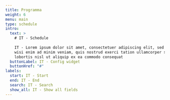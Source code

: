 ```yaml
---
title: Programma
weight: 6
menu: main
type: schedule
intro:
  text: >
    # IT - Schedule
    
    IT - Lorem ipsum dolor sit amet, consectetuer adipiscing elit, sed diam nonummy nibh euismod tincidunt ut laoreet dolore magna aliquam erat volutpat. Ut
    wisi enim ad minim veniam, quis nostrud exerci tation ullamcorper suscipit
    lobortis nisl ut aliquip ex ea commodo consequat
  buttonLabel: IT - Config widget
  buttonHref: "#"
labels:
  start: IT - Start
  end: IT - End
  search: IT - Search
  show_all: IT - Show all fields
---
```

